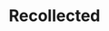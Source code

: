 ---
layout: project
title:  "Recollected"
categories: projects
slug: recollected
order: 3
website: "https://recollected.org"
description: >-
    <p>Stories about things it would hurt to lose.</p>
    <p>Photos by <a href="https://www.instagram.com/andygoddamnedsilva/">Andy Silva</a>.</p>
images: ["recollected/recollected-1.png", "recollected/recollected-2.png"]
tags: []

---
